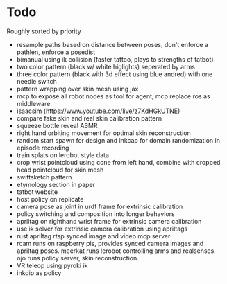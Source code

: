 # Todo

Roughly sorted by priority

- resample paths based on distance between poses, don't enforce a pathlen, enforce a posedist
- bimanual using ik collision (faster tattoo, plays to strengths of tatbot)
- two color pattern (black w/ white higlights) seperated by arms
- three color pattern (black with 3d effect using blue andred) with one needle switch
- pattern wrapping over skin mesh using jax
- mcp to expose all robot nodes as tool for agent, mcp replace ros as middleware
- isaacsim (https://www.youtube.com/live/z7KdHGkUTNE)
- compare fake skin and real skin calibration pattern
- squeeze bottle reveal ASMR
- right hand orbiting movement for optimal skin reconstruction
- random start spawn for design and inkcap for domain randomization in episode recording
- train splats on lerobot style data
- crop wrist pointcloud using cone from left hand, combine with cropped head pointcloud for skin mesh
- swiftsketch pattern
- etymology section in paper
- tatbot website
- host policy on replicate
- camera pose as joint in urdf frame for extrinsic calibration
- policy switching and composition into longer behaviors
- apriltag on righthand wrist frame for extrinsic camera calibration
- use ik solver for extrinsic camera calibration using apriltags
- rust apriltag rtsp synced image and video mcp server
- rcam runs on raspberry pis, provides synced camera images and apriltag poses. meerkat runs lerobot controlling arms and realsenses. ojo runs policy server, skin reconstruction.
- VR teleop using pyroki ik
- inkdip as policy
